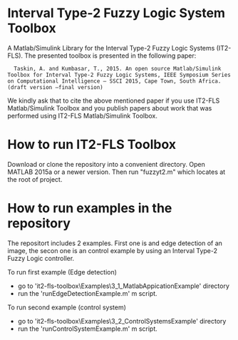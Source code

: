 # Interval Type-2 Fuzzy Logic System Toolbox
A Matlab/Simulink Library for the Interval Type-2 Fuzzy Logic Systems (IT2-FLS). The presented toolbox is presented in the following paper:

      Taskin, A. and Kumbasar, T., 2015. An open source Matlab/Simulink Toolbox for Interval Type-2 Fuzzy Logic Systems, IEEE Symposium Series on Computational Intelligence – SSCI 2015, Cape Town, South Africa. (draft version –final version)

We kindly ask that to cite the above mentioned paper if you use IT2-FLS Matlab/Simulink Toolbox and you publish papers about work that was performed using IT2-FLS Matlab/Simulink Toolbox.

# How to run IT2-FLS Toolbox
Download or clone the repository into a convenient directory.
Open MATLAB 2015a or a newer version.
Then run "fuzzyt2.m" which locates at the root of project.

# How to run examples in the repository

The repositort includes 2 examples. First one is and edge detection of an image, the secon one is an control example by using an Interval Type-2 Fuzzy Logic controller.

To run first example (Edge detection)
- go to 'it2-fls-toolbox\Examples\3_1_MatlabAppicationExample' directory
- run the 'runEdgeDetectionExample.m' m script.

To run second example (control system)
- go to 'it2-fls-toolbox\Examples\3_2_ControlSystemsExample' directory
- run the 'runControlSystemExample.m' m script.
